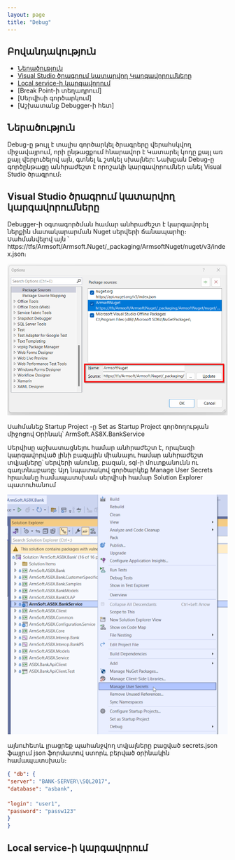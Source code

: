 ```yaml
---
layout: page
title: "Debug" 
---
```


## Բովանդակություն
* [Ներածություն](#ներածություն)
* [Visual Studio ծրագրում կատարվող Կարգավորումները](#visual-studio-ծրագրում-կատարվող-կարգավորումները)
* [Local service-ի կարգավորում](#Local-service-ի-կարգավորում)
* [Break Point-ի տեղադրում]
* [Սերվիսի գործարկում]
* [Աշխատանք Debugger-ի հետ]

## 	Ներածություն

Debug-ը թույլ է տալիս գործարկել ծրագրերը վերահսկվող միջավայրում, որի ընթացքում հնարավոր է Կատարել կոդը քայլ առ քայլ վերլուծելով այն, գտնել և շտկել սխալներ: Նախքան Debug-ը գործընթացը անհրաժեշտ է որոշակի կարգավորումներ անել Visual Studio ծրագրում։


## Visual Studio ծրագրում կատարվող կարգավորումները 

Debugger-ի օգտագործման համար անհրաժեշտ է կարգավորել ներքին մատակարարման Nuget սերվերի ճանապարհը։
Սահմանվելով այն ՝ https://tfs/Armsoft/Armsoft.Nuget/_packaging/ArmsoftNuget/nuget/v3/index.json։

![Nuget սերվերի կարգավորում](package_sources.png)

Սահմանեք Startup Project -ը Set as Startup Project գործողության միջոցով  Օրինակ՝ ArmSoft.AS8X.BankService

Սերվիսը աշխատացնելու համար անհրաժեշտ է, որպեսզի կարգավորված լինի  բազային միանալու համար անհրաժեշտ տվյալները՝ սերվերի անունը, բազան, sql-ի մուտքանունն ու գաղտնաբառը: Այդ նպատակով գործարկեք Manage User Secrets հրամանը համապատսխան սերվիսի համար Solution Explorer պատուհանում

![Միացման կարգավորում](user_secrets.png)

այնուհետև լրացրեք պահանջվող տվյալները բացված secrets.json ֆայլում json ֆորմատով ստորև բերված օրինակին համապատսխան։

  ```json
{ "db": {
  "server": "BANK-SERVER\\SQL2017",
  "database": "asbank",

  "login": "user1",
  "password": "passw123"
  }
} 
```


## Local service-ի կարգավորում
